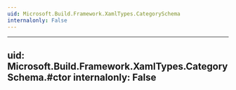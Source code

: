 ```yaml
---
uid: Microsoft.Build.Framework.XamlTypes.CategorySchema
internalonly: False
---
```


---
uid: Microsoft.Build.Framework.XamlTypes.CategorySchema.#ctor
internalonly: False
---
